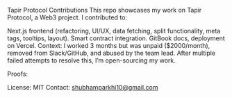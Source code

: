 Tapir Protocol Contributions
This repo showcases my work on Tapir Protocol, a Web3 project. I contributed to:

Next.js frontend (refactoring, UI/UX, data fetching, split functionality, meta tags, tooltips, layout).
Smart contract integration.
GitBook docs, deployment on Vercel.
Context: I worked 3 months but was unpaid ($2000/month), removed from Slack/GitHub, and abused by the team lead. After multiple failed attempts to resolve this, I’m open-sourcing my work.

Proofs:

License: MIT Contact: shubhamparkhi10@gmail.com
